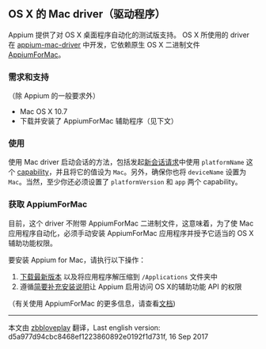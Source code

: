 ## OS X 的 Mac driver（驱动程序）

Appium 提供了对 OS X 桌面程序自动化的测试版支持。
OS X 所使用的 driver 在 [appium-mac-driver](https://github.com/appium/appium-mac-driver) 中开发，它依赖原生 OS X 二进制文件 [AppiumForMac](https://github.com/appium/appium-for-mac)。

### 需求和支持

（除 Appium 的一般要求外）
* Mac OS X 10.7
* 下载并安装了 AppiumForMac 辅助程序（见下文）

### 使用

使用 Mac driver 启动会话的方法，包括发起[新会话请求](#TODO)中使用 `platformName` 这个 [capability](#TODO)，并且将它的值设为 `Mac`。另外，确保你也将 `deviceName` 设置为 `Mac`。当然，至少你还必须设置了 `platformVersion` 和 `app` 两个 capability。

### 获取 AppiumForMac

目前，这个 driver 不附带 AppiumForMac 二进制文件，这意味着，为了使 Mac 应用程序自动化，必须手动安装 AppiumForMac 应用程序并授予它适当的 OS X 辅助功能权限。

要安装 Appium for Mac，请执行以下操作：
1. [下载最新版本](https://github.com/appium/appium-for-mac/releases/latest) 以及将应用程序解压缩到 `/Applications` 文件夹中
2. 遵循[简要补充安装说明](https://github.com/appium/appium-for-mac#installation)让 Appium 启用访问 OS X的辅助功能 API 的权限

（有关使用 AppiumForMac 的更多信息，请查看[文档](https://github.com/appium/appium-for-mac))

---
本文由 [zbbloveplay](https://github.com/zbbloveplay) 翻译，Last english version: d5a977d94cbc8468ef1223860892e0192f1d731f, 16 Sep 2017 
